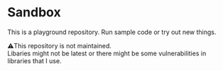 Sandbox
=====

This is a playground repository.
Run sample code or try out new things.

⚠️This repository is not maintained.  
Libaries might not be latest or there might be some vulnerabilities in libraries that I use.
